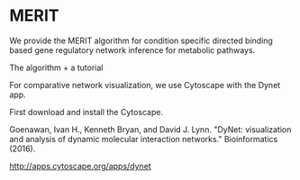 # MERIT

We provide the MERIT algorithm for condition specific directed binding based gene regulatory network inference for metabolic pathways. 

The algorithm + a tutorial





For comparative network visualization, we use Cytoscape with the Dynet app. 

First download and install the Cytoscape. 

Goenawan, Ivan H., Kenneth Bryan, and David J. Lynn. "DyNet: visualization and analysis of dynamic molecular interaction networks." Bioinformatics (2016).


http://apps.cytoscape.org/apps/dynet
